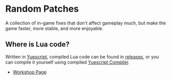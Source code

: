 # Random Patches
A collection of in-game fixes that don't affect gameplay much, but make the game faster, more stable, and more enjoyable.

## Where is Lua code?
Written in [Yuescript](https://github.com/pigpigyyy/Yuescript), compiled Lua code can be found in [releases](https://github.com/Pika-Software/random-patches/releases), or you can compile it yourself using compiled [Yuescript Compiler](https://github.com/pigpigyyy/Yuescript/releases/latest).

- [Workshop Page](https://steamcommunity.com/sharedfiles/filedetails/?id=2806290767)
